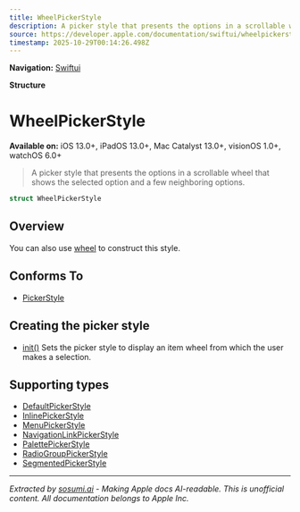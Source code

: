 ```yaml
---
title: WheelPickerStyle
description: A picker style that presents the options in a scrollable wheel that shows the selected option and a few neighboring options.
source: https://developer.apple.com/documentation/swiftui/wheelpickerstyle
timestamp: 2025-10-29T00:14:26.498Z
---
```


**Navigation:** [Swiftui](/documentation/swiftui)

**Structure**

# WheelPickerStyle

**Available on:** iOS 13.0+, iPadOS 13.0+, Mac Catalyst 13.0+, visionOS 1.0+, watchOS 6.0+

> A picker style that presents the options in a scrollable wheel that shows the selected option and a few neighboring options.

```swift
struct WheelPickerStyle
```

## Overview

You can also use [wheel](/documentation/swiftui/pickerstyle/wheel) to construct this style.

## Conforms To

- [PickerStyle](/documentation/swiftui/pickerstyle)

## Creating the picker style

- [init()](/documentation/swiftui/wheelpickerstyle/init()) Sets the picker style to display an item wheel from which the user makes a selection.

## Supporting types

- [DefaultPickerStyle](/documentation/swiftui/defaultpickerstyle)
- [InlinePickerStyle](/documentation/swiftui/inlinepickerstyle)
- [MenuPickerStyle](/documentation/swiftui/menupickerstyle)
- [NavigationLinkPickerStyle](/documentation/swiftui/navigationlinkpickerstyle)
- [PalettePickerStyle](/documentation/swiftui/palettepickerstyle)
- [RadioGroupPickerStyle](/documentation/swiftui/radiogrouppickerstyle)
- [SegmentedPickerStyle](/documentation/swiftui/segmentedpickerstyle)

---

*Extracted by [sosumi.ai](https://sosumi.ai) - Making Apple docs AI-readable.*
*This is unofficial content. All documentation belongs to Apple Inc.*

